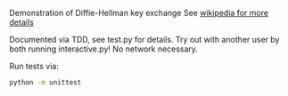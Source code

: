 Demonstration of Diffie-Hellman key exchange
See [wikipedia for more details](https://en.wikipedia.org/wiki/Diffie%E2%80%93Hellman_key_exchange)

Documented via TDD, see test.py for details.
Try out with another user by both running interactive.py! No network necessary.

Run tests via:
```bash
python -m unittest

```
